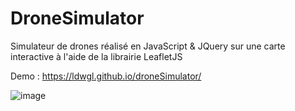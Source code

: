 # DroneSimulator
Simulateur de drones réalisé en JavaScript & JQuery sur une carte interactive à l'aide de la librairie LeafletJS

Demo : https://ldwgl.github.io/droneSimulator/

![image](https://github.com/LdwgL/droneSimulator/assets/38038952/78faf510-8d43-4b6f-863a-f9907ac49a78)



